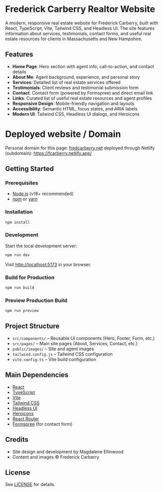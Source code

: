 # Frederick Carberry Realtor Website

A modern, responsive real estate website for Frederick Carberry, built with React, TypeScript, Vite, Tailwind CSS, and Headless UI. The site features information about services, testimonials, contact forms, and useful real estate resources for clients in Massachusetts and New Hampshire.

## Features
- **Home Page**: Hero section with agent info, call-to-action, and contact details
- **About Me**: Agent background, experience, and personal story
- **Services**: Detailed list of real estate services offered
- **Testimonials**: Client reviews and testimonial submission form
- **Contact**: Contact form (powered by Formspree) and direct email link
- **Links**: Curated list of useful real estate resources and agent profiles
- **Responsive Design**: Mobile-friendly navigation and layouts
- **Accessibility**: Semantic HTML, focus states, and ARIA labels
- **Modern UI**: Tailwind CSS, Headless UI dialogs, and Heroicons

# Deployed website / Domain 

Personal domain for this page:  [fredcarberry.net](https://fredcarberry.net/)
deployed through Netlify (subdomain):  https://fcarberry.netlify.app/

## Getting Started

### Prerequisites
- [Node.js](https://nodejs.org/) (v18+ recommended)
- [npm](https://www.npmjs.com/) or [yarn](https://yarnpkg.com/)

### Installation
```bash
npm install
```

### Development
Start the local development server:
```bash
npm run dev
```
Visit [http://localhost:5173](http://localhost:5173) in your browser.

### Build for Production
```bash
npm run build
```

### Preview Production Build
```bash
npm run preview
```

## Project Structure
- `src/components/` – Reusable UI components (Hero, Footer, Form, etc.)
- `src/pages/` – Main site pages (About, Services, Contact, etc.)
- `public/images/` – Site and agent images
- `tailwind.config.js` – Tailwind CSS configuration
- `vite.config.ts` – Vite build configuration

## Main Dependencies
- [React](https://react.dev/)
- [TypeScript](https://www.typescriptlang.org/)
- [Vite](https://vitejs.dev/)
- [Tailwind CSS](https://tailwindcss.com/)
- [Headless UI](https://headlessui.com/)
- [Heroicons](https://heroicons.com/)
- [React Router](https://reactrouter.com/)
- [Formspree](https://formspree.io/) (for contact form)

## Credits
- Site design and development by Magdalene Ellinwood
- Content and images © Frederick Carberry

## License
See [LICENSE](LICENSE) for details.
